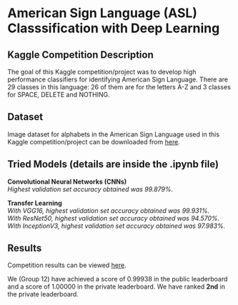 # American Sign Language (ASL) Classsification with Deep Learning


## Kaggle Competition Description

The goal of this Kaggle competition/project was to develop high performance classifiers for identifying American Sign Language. There are 29 classes in this language: 26 of them are for the letters A-Z and 3 classes for SPACE, DELETE and NOTHING.


## Dataset

Image dataset for alphabets in the American Sign Language used in this Kaggle competition/project can be downloaded from [here](https://www.kaggle.com/c/cs412-spring-2021/data).


## Tried Models (details are inside the .ipynb file)

**Convolutional Neural Networks (CNNs)** <br> *Highest validation set accuracy obtained was 99.879%.*

**Transfer Learning** <br> *With VGG16, highest validation set accuracy obtained was 99.931%.* <br> *With ResNet50, highest validation set accuracy obtained was 94.570%.* <br> *With InceptionV3, highest validation set accuracy obtained was 97.983%.*


## Results

Competition results can be viewed [here](https://www.kaggle.com/c/cs412-spring-2021/leaderboard). 

We (Group 12) have achieved a score of 0.99938 in the public leaderboard and a score of 1.00000 in the private leaderboard. We have ranked **2nd** in the private leaderboard.
